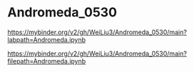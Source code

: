 # Andromeda_0530

https://mybinder.org/v2/gh/WeiLiu3/Andromeda_0530/main?labpath=Andromeda.ipynb


https://mybinder.org/v2/gh/WeiLiu3/Andromeda_0530/main?filepath=Andromeda.ipynb
